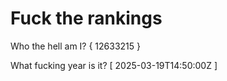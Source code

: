 # Fuck the rankings

Who the hell am I?
{ 12633215 }

What fucking year is it?
[ 2025-03-19T14:50:00Z ]
